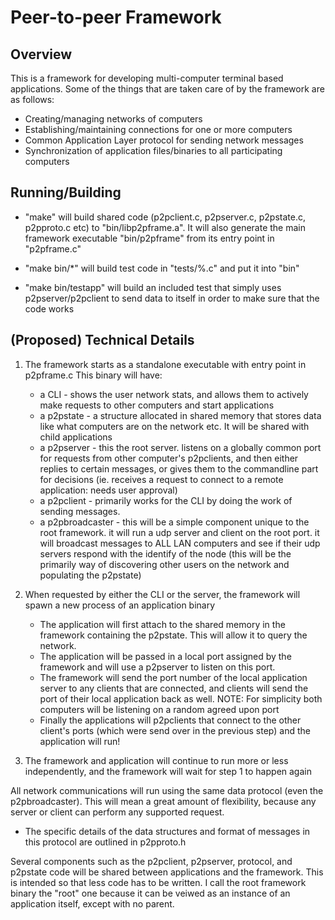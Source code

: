 Peer-to-peer Framework
======================

Overview
--------
This is a framework for developing multi-computer terminal based applications. Some of the things that are taken care of by the framework are as follows:

* Creating/managing networks of computers
* Establishing/maintaining connections for one or more computers
* Common Application Layer protocol for sending network messages
* Synchronization of application files/binaries to all participating computers

Running/Building
----------------
* "make" will build shared code (p2pclient.c, p2pserver.c, p2pstate.c, p2pproto.c etc) to "bin/libp2pframe.a". It will also generate the main framework executable "bin/p2pframe" from its entry point in "p2pframe.c"

* "make bin/*" will build test code in "tests/%.c" and put it into "bin"

* "make bin/testapp" will build an included test that simply uses p2pserver/p2pclient to send data to itself in order to make sure that the code works

(Proposed) Technical Details
----------------------------

1. The framework starts as a standalone executable with entry point in p2pframe.c
   This binary will have:
    - a CLI - shows the user network stats, and allows them to actively make requests to other computers and start applications
	- a p2pstate - a structure allocated in shared memory that stores data like what computers are on the network etc. It will be shared with child applications
    - a p2pserver - this the root server. listens on a globally common port for requests from other computer's p2pclients, and then either replies to certain messages, or gives them to the commandline part for decisions (ie. receives a request to connect to a remote application: needs user approval)
	- a p2pclient - primarily works for the CLI by doing the work of sending messages.
	- a p2pbroadcaster - this will be a simple component unique to the root framework. it will run a udp server and client on the root port. it will broadcast messages to ALL LAN computers and see if their udp servers respond with the identify of the node (this will be the primarily way of discovering other users on the network and populating the p2pstate)

2. When requested by either the CLI or the server, the framework will spawn a new process of an application binary
	- The application will first attach to the shared memory in the framework containing the p2pstate. This will allow it to query the network.
	- The application will be passed in a local port assigned by the framework and will use a p2pserver to listen on this port.
	- The framework will send the port number of the local application server to any clients that are connected, and clients will send the port of their local application back as well. NOTE: For simplicity both computers will be listening on a random agreed upon port
	- Finally the applications will p2pclients that connect to the other client's ports (which were send over in the previous step) and the application will run!

3. The framework and application will continue to run more or less independently, and the framework will wait for step 1 to happen again
	
	
All network communications will run using the same data protocol (even the p2pbroadcaster). This will mean a great amount of flexibility, because any server or client can perform any supported request.
- The specific details of the data structures and format of messages in this protocol are outlined in p2pproto.h

Several components such as the p2pclient, p2pserver, protocol, and p2pstate code will be shared between applications and the framework. This is intended so that less code has to be written. I call the root framework binary the "root" one because it can be veiwed as an instance of an application itself, except with no parent.
